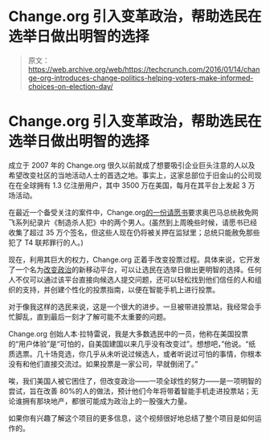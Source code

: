 # Change.org 引入变革政治，帮助选民在选举日做出明智的选择

> 原文：<https://web.archive.org/web/https://techcrunch.com/2016/01/14/change-org-introduces-change-politics-helping-voters-make-informed-choices-on-election-day/>

# Change.org 引入变革政治，帮助选民在选举日做出明智的选择

成立于 2007 年的 Change.org 很久以前就成了想要吸引企业巨头注意的人以及希望改变社区的当地活动人士的首选之地。事实上，这家总部位于旧金山的公司现在在全球拥有 1.3 亿注册用户，其中 3500 万在美国，每月在其平台上发起 3 万场活动。

在最近一个备受关注的案件中，Change.org[的一份请愿书](https://web.archive.org/web/20230309214953/https://www.change.org/p/president-of-the-united-states-free-steven-avery)要求奥巴马总统赦免网飞系列纪录片《制造杀人犯》中的两个男人。(虽然到上周晚些时候，请愿书已经收集了超过 35 万个签名，但这些人现在仍将被关押在监狱里；总统只能赦免那些犯了 T4 联邦罪行的人。)

现在，利用其巨大的权力，Change.org 正着手改变投票过程。具体来说，它开发了一个名为[改变政治](https://web.archive.org/web/20230309214953/https://www.changepolitics.org/)的新移动平台，可以让选民在选举日做出更明智的选择。任何人不仅可以通过该平台直接向候选人提交问题，还可以轻松找到他们信任的人和组织的支持，并创建个性化的投票指南，以便在智能手机上进行投票。

对于像我这样的选民来说，这是一个很大的进步。一旦被带进投票站，我经常会手忙脚乱，直到最后一刻才了解可能不太重要的问题。

Change.org 创始人本·拉特雷说，我是大多数选民中的一员，他称在美国投票的“用户体验”是“可怕的，自美国建国以来几乎没有改变过”。想想吧，”他说。“纸质选票。几十场竞选，你几乎从未听说过候选人，或者听说过可怕的事情，你根本没有和他们直接交流过。如果投票是一家公司，早就倒闭了。”

唉，我们美国人被它困住了，但改变政治——一项全球性的努力——是一项明智的尝试，旨在改善 80%的人的做法，预计他们今年将带着智能手机走进投票站；无论谁拥有那块地产，都很可能成为政治上的一股强大力量。

如果你有兴趣了解这个项目的更多信息，这个视频很好地总结了整个项目是如何运作的。